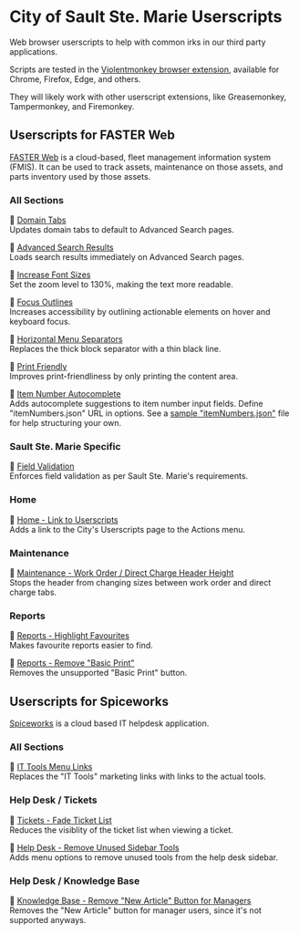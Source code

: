 # City of Sault Ste. Marie Userscripts

Web browser userscripts to help with common irks in our third party applications.

Scripts are tested in the [Violentmonkey browser extension](https://violentmonkey.github.io/),
available for Chrome, Firefox, Edge, and others.

They will likely work with other userscript extensions, like Greasemonkey, Tampermonkey, and Firemonkey.

## Userscripts for FASTER Web

[FASTER Web](https://fasterasset.com/products/fleet-management-software/) is a cloud-based, fleet management information system (FMIS).
It can be used to track assets, maintenance on those assets, and parts inventory used by those assets.

### All Sections

📜 [Domain Tabs](https://github.com/cityssm/userscripts/raw/main/fasterWeb/domainLinks.user.js)<br />
Updates domain tabs to default to Advanced Search pages.

📜 [Advanced Search Results](https://github.com/cityssm/userscripts/raw/main/fasterWeb/advancedSearchResults.user.js)<br />
Loads search results immediately on Advanced Search pages.

📜 [Increase Font Sizes](https://github.com/cityssm/userscripts/raw/main/fasterWeb/biggerText.user.js)<br />
Set the zoom level to 130%, making the text more readable.

📜 [Focus Outlines](https://github.com/cityssm/userscripts/raw/main/fasterWeb/focusOutlines.user.js)<br />
Increases accessibility by outlining actionable elements on hover and keyboard focus.

📜 [Horizontal Menu Separators](https://github.com/cityssm/userscripts/raw/main/fasterWeb/horizontalMenuSeparator.user.js)<br />
Replaces the thick block separator with a thin black line.

📜 [Print Friendly](https://github.com/cityssm/userscripts/raw/main/fasterWeb/printFriendly.user.js)<br />
Improves print-friendliness by only printing the content area.

📜 [Item Number Autocomplete](https://github.com/cityssm/userscripts/raw/main/fasterWeb/itemNumberAutocomplete.user.js)<br />
Adds autocomplete suggestions to item number input fields. Define "itemNumbers.json" URL in options.
See a [sample "itemNumbers.json"](./fasterWeb/data/itemNumbers.json) file for help structuring your own.

### Sault Ste. Marie Specific

📜 [Field Validation](https://github.com/cityssm/userscripts/raw/main/fasterWeb/ssmFieldValidation.user.js)<br />
Enforces field validation as per Sault Ste. Marie's requirements.

### Home

📜 [Home - Link to Userscripts](https://github.com/cityssm/userscripts/raw/main/fasterWeb/homeLinkToUserscripts.user.js)<br />
Adds a link to the City's Userscripts page to the Actions menu.

### Maintenance

📜 [Maintenance - Work Order / Direct Charge Header Height](https://github.com/cityssm/userscripts/raw/main/fasterWeb/workOrderHeaderHeight.user.js)<br />
Stops the header from changing sizes between work order and direct charge tabs.

### Reports

📜 [Reports - Highlight Favourites](https://github.com/cityssm/userscripts/raw/main/fasterWeb/reportFavourites.user.js)<br />
Makes favourite reports easier to find.

📜 [Reports - Remove "Basic Print"](https://github.com/cityssm/userscripts/raw/main/fasterWeb/reportHideBasicPrint.user.js)<br />
Removes the unsupported "Basic Print" button.

## Userscripts for Spiceworks

[Spiceworks](https://www.spiceworks.com/free-cloud-help-desk-software/) is a cloud based IT helpdesk application.

### All Sections

📜 [IT Tools Menu Links](https://github.com/cityssm/userscripts/raw/main/spiceworks/itTools.user.js)<br />
Replaces the "IT Tools" marketing links with links to the actual tools.

### Help Desk / Tickets

📜 [Tickets - Fade Ticket List](https://github.com/cityssm/userscripts/raw/main/spiceworks/ticketsFade.user.js)<br />
Reduces the visiblity of the ticket list when viewing a ticket.

📜 [Help Desk - Remove Unused Sidebar Tools](https://github.com/cityssm/userscripts/raw/main/spiceworks/helpdeskSidebar.user.js)<br />
Adds menu options to remove unused tools from the help desk sidebar.

### Help Desk / Knowledge Base

📜 [Knowledge Base - Remove "New Article" Button for Managers](https://github.com/cityssm/userscripts/raw/main/spiceworks/knowledgeBaseAdd.user.js)<br />
Removes the "New Article" button for manager users, since it's not supported anyways.
